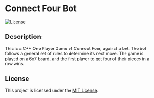 # Connect Four Bot

[![License](https://img.shields.io/badge/license-MIT-blue.svg)](https://opensource.org/licenses/MIT)

## Description:
This is a C++ One Player Game of Connect Four, against a bot. The bot follows a general set of rules to determine its next move. The game is played on a 6x7 board, and the first player to get four of their pieces in a row wins.

## License
This project is licensed under the [MIT License](LICENSE).